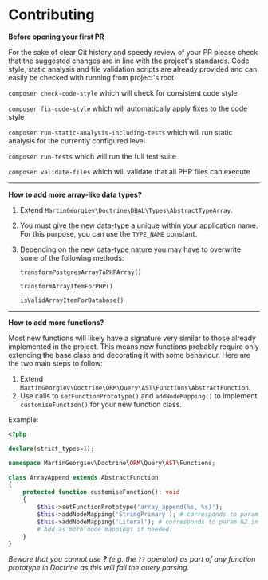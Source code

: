 # Contributing

**Before opening your first PR**

For the sake of clear Git history and speedy review of your PR please check that the suggested changes are in line with the project's standards. Code style, static analysis and file validation scripts are already provided and can easily be checked with running from project's root:

`composer check-code-style` which will check for consistent code style

`composer fix-code-style` which will automatically apply fixes to the code style

`composer run-static-analysis-including-tests` which will run static analysis for the currently configured level

`composer run-tests` which will run the full test suite

`composer validate-files` which will validate that all PHP files can execute


----
**How to add more array-like data types?**

1. Extend `MartinGeorgiev\Doctrine\DBAL\Types\AbstractTypeArray`.

2. You must give the new data-type a unique within your application name. For this purpose, you can use the `TYPE_NAME` constant.
3. Depending on the new data-type nature you may have to overwrite some of the following methods:

    `transformPostgresArrayToPHPArray()`
    
    `transformArrayItemForPHP()`
    
    `isValidArrayItemForDatabase()`


----
**How to add more functions?**

Most new functions will likely have a signature very similar to those already implemented in the project. This means new functions probably require only extending the base class and decorating it with some behaviour. Here are the two main steps to follow:
1. Extend `MartinGeorgiev\Doctrine\ORM\Query\AST\Functions\AbstractFunction`.
2. Use calls to `setFunctionPrototype()` and `addNodeMapping()` to implement `customiseFunction()` for your new function class.

Example:

```php
<?php

declare(strict_types=1);

namespace MartinGeorgiev\Doctrine\ORM\Query\AST\Functions;

class ArrayAppend extends AbstractFunction
{
    protected function customiseFunction(): void
    {
        $this->setFunctionPrototype('array_append(%s, %s)');
        $this->addNodeMapping('StringPrimary'); # corresponds to param №1 in the prototype set in setFunctionPrototype
        $this->addNodeMapping('Literal'); # corresponds to param №2 in the prototype set in setFunctionPrototype
        # Add as more node mappings if needed.
    }
}
```

*Beware that you cannot use **?** (e.g. the `??` operator) as part of any function prototype in Doctrine as this will fail the query parsing.*